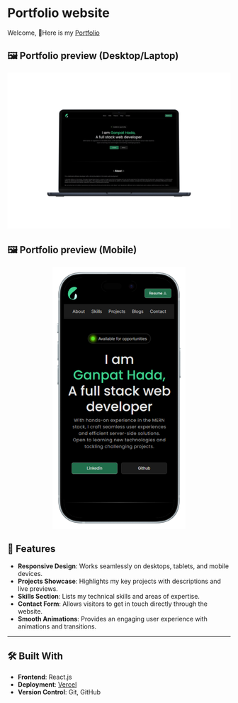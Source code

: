 # Portfolio website

Welcome, 👏Here is my [Portfolio](https://ganpathada22.netlify.app)

## 🖼 Portfolio preview (Desktop/Laptop)

<img src="./src/assets/app_screen.png" alt="Portfolio preview" />

## 🖼 Portfolio preview (Mobile)

<div align="center">
  <img src="./src/assets/mobile_screen.png" alt="Portfolio preview" width="300" />
</div>

## 🚀 Features

- **Responsive Design**: Works seamlessly on desktops, tablets, and mobile devices.
- **Projects Showcase**: Highlights my key projects with descriptions and live previews.
- **Skills Section**: Lists my technical skills and areas of expertise.
- **Contact Form**: Allows visitors to get in touch directly through the website.
- **Smooth Animations**: Provides an engaging user experience with animations and transitions.

---

## 🛠️ Built With

- **Frontend**: React.js
- **Deployment**: [Vercel](https://vercel.com/)
- **Version Control**: Git, GitHub
